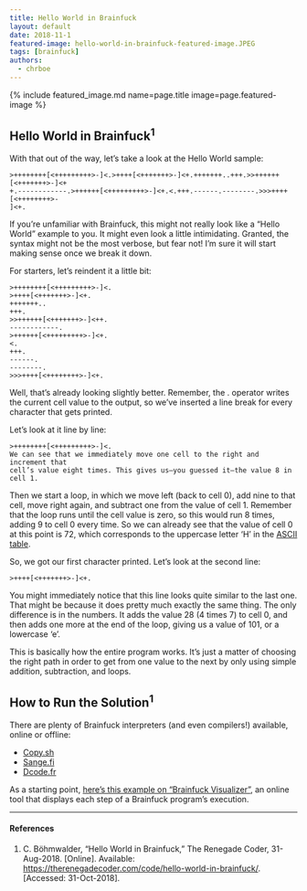 ```yaml
---
title: Hello World in Brainfuck
layout: default
date: 2018-11-1 
featured-image: hello-world-in-brainfuck-featured-image.JPEG
tags: [brainfuck]
authors:
  - chrboe
---
```


{% include featured_image.md name=page.title image=page.featured-image %}

## Hello World in Brainfuck<sup>1</sup>

With that out of the way, let’s take a look at the Hello World sample:

```brainfuck
>++++++++[<+++++++++>-]<.>++++[<+++++++>-]<+.+++++++..+++.>>++++++[<+++++++>-]<+
+.------------.>++++++[<+++++++++>-]<+.<.+++.------.--------.>>>++++[<++++++++>-
]<+.
```

If you’re unfamiliar with Brainfuck, this might not really look like a
“Hello World” example to you. It might even look a little intimidating.
Granted, the syntax might not be the most verbose, but fear not! I’m sure it
will start making sense once we break it down.

For starters, let’s reindent it a little bit:

```brainfuck
>++++++++[<+++++++++>-]<.
>++++[<+++++++>-]<+.
+++++++..
+++.
>>++++++[<+++++++>-]<++.
------------.
>++++++[<+++++++++>-]<+.
<.
+++.
------.
--------.
>>>++++[<++++++++>-]<+.
```

Well, that’s already looking slightly better. Remember, the . operator writes
the current cell value to the output, so we’ve inserted a line break for every
character that gets printed.

Let’s look at it line by line:

```brainfuck
>++++++++[<+++++++++>-]<.
We can see that we immediately move one cell to the right and increment that
cell’s value eight times. This gives us—you guessed it—the value 8 in cell 1.
```

Then we start a loop, in which we move left (back to cell 0), add nine to that
cell, move right again, and subtract one from the value of cell 1. Remember that
the loop runs until the cell value is zero, so this would run 8 times, adding 9
to cell 0 every time. So we can already see that the value of cell 0 at this
point is 72, which corresponds to the uppercase letter ‘H’ in the [ASCII table][2].

So, we got our first character printed. Let’s look at the second line:

```brainfuck
>++++[<+++++++>-]<+.
```

You might immediately notice that this line looks quite similar to the last one.
That might be because it does pretty much exactly the same thing. The only
difference is in the numbers. It adds the value 28 (4 times 7) to cell 0,
and then adds one more at the end of the loop, giving us a value of 101, or
a lowercase ‘e’.

This is basically how the entire program works. It’s just a matter of choosing
the right path in order to get from one value to the next by only using simple
addition, subtraction, and loops.

## How to Run the Solution<sup>1</sup>

There are plenty of Brainfuck interpreters (and even compilers!) available,
online or offline:

- [Copy.sh][3]
- [Sange.fi][4]
- [Dcode.fr][5]

As a starting point, [here’s this example on “Brainfuck Visualizer”][6], an online
tool that displays each step of a Brainfuck program’s execution.

[2]: http://www.asciitable.com/index/asciifull.gif
[3]: https://copy.sh/brainfuck/
[4]: https://sange.fi/esoteric/brainfuck/impl/interp/i.html
[5]: https://www.dcode.fr/brainfuck-language
[6]: https://fatiherikli.github.io/brainfuck-visualizer/#PisrKysrKysrWzwrKysrKysrKys+LV08Lgo+KysrK1s8KysrKysrKz4tXTwrLgorKysrKysrLi4KKysrLgo+PisrKysrK1s8KysrKysrKz4tXTwrKy4KLS0tLS0tLS0tLS0tLgo+KysrKysrWzwrKysrKysrKys+LV08Ky4KPC4KKysrLgotLS0tLS0uCi0tLS0tLS0tLgo+Pj4rKysrWzwrKysrKysrKz4tXTwrLg==

---

#### References

1. C. Böhmwalder, “Hello World in Brainfuck,” The Renegade Coder, 31-Aug-2018.
  [Online]. Available: <https://therenegadecoder.com/code/hello-world-in-brainfuck/>.
  [Accessed: 31-Oct-2018].

